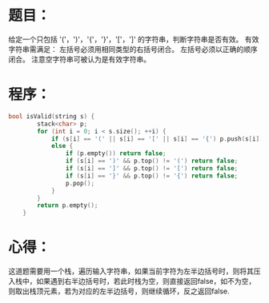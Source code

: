 # 题目：
给定一个只包括 '('，')'，'{'，'}'，'['，']' 的字符串，判断字符串是否有效。
有效字符串需满足：
左括号必须用相同类型的右括号闭合。
左括号必须以正确的顺序闭合。
注意空字符串可被认为是有效字符串。
# 程序：
~~~c
bool isValid(string s) {
        stack<char> p;
        for (int i = 0; i < s.size(); ++i) {
            if (s[i] == '(' || s[i] == '[' || s[i] == '{') p.push(s[i]);
            else {
                if (p.empty()) return false;
                if (s[i] == ')' && p.top() != '(') return false;
                if (s[i] == ']' && p.top() != '[') return false;
                if (s[i] == '}' && p.top() != '{') return false;
                p.pop();
            }
        }
        return p.empty();
    }
~~~
# 心得：
这道题需要用一个栈，遍历输入字符串，如果当前字符为左半边括号时，则将其压入栈中，如果遇到右半边括号时，若此时栈为空，则直接返回false，如不为空，则取出栈顶元素，若为对应的左半边括号，则继续循环，反之返回false.